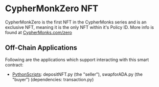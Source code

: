 # CypherMonkZero NFT

CypherMonkZero is the first NFT in the CypherMonks series and is an exclusive NFT, meaning it is the only NFT within it's Policy ID. More info is found at [CypherMonks.com/zero](https://cyphermonks.com/zero)

## Off-Chain Applications

Following are the applications which support interacting with this smart contract:
- [PythonScripts](https://github.com/MadeWithLovelace/CypherMonks/tree/main/NFTSwaps/OffChainApps/Python): depositNFT.py (the "seller"), swapforADA.py (the "buyer") (dependencies: transaction.py)
